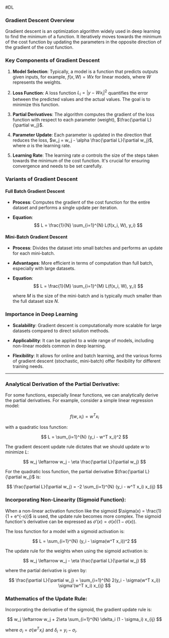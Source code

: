 #DL 
### Gradient Descent Overview

Gradient descent is an optimization algorithm widely used in deep learning to find the minimum of a function. It iteratively moves towards the minimum of the cost function by updating the parameters in the opposite direction of the gradient of the cost function.

### Key Components of Gradient Descent

1. **Model Selection**: Typically, a model is a function that predicts outputs given inputs, for example, $f(x, W) = Wx$ for linear models, where $W$ represents the weights.

2. **Loss Function**: A loss function $L_i = |y - Wx_i|^2$ quantifies the error between the predicted values and the actual values. The goal is to minimize this function.

3. **Partial Derivatives**: The algorithm computes the gradient of the loss function with respect to each parameter (weight), $\frac{\partial L}{\partial w_j}$.

4. **Parameter Update**: Each parameter is updated in the direction that reduces the loss, $w_j = w_j - \alpha \frac{\partial L}{\partial w_j}$, where $\alpha$ is the learning rate.

5. **Learning Rate**: The learning rate $\alpha$ controls the size of the steps taken towards the minimum of the cost function. It's crucial for ensuring convergence and needs to be set carefully.

### Variants of Gradient Descent

#### Full Batch Gradient Descent

- **Process**: Computes the gradient of the cost function for the entire dataset and performs a single update per iteration.
  
- **Equation**: 
  $$ L = \frac{1}{N} \sum_{i=1}^{N} L(f(x_i, W), y_i) $$

#### Mini-Batch Gradient Descent

- **Process**: Divides the dataset into small batches and performs an update for each mini-batch.
  
- **Advantages**: More efficient in terms of computation than full batch, especially with large datasets.
  
- **Equation**: 
  $$ L = \frac{1}{M} \sum_{i=1}^{M} L(f(x_i, W), y_i) $$
  
  where $M$ is the size of the mini-batch and is typically much smaller than the full dataset size $N$.

### Importance in Deep Learning

- **Scalability**: Gradient descent is computationally more scalable for large datasets compared to direct solution methods.
  
- **Applicability**: It can be applied to a wide range of models, including non-linear models common in deep learning.
  
- **Flexibility**: It allows for online and batch learning, and the various forms of gradient descent (stochastic, mini-batch) offer flexibility for different training needs.


---
### Analytical Derivation of the Partial Derivative:

For some functions, especially linear functions, we can analytically derive the partial derivatives. For example, consider a simple linear regression model:

$$ f(w, x_i) = w^T x_i $$

with a quadratic loss function:

$$ L = \sum_{i=1}^{N} (y_i - w^T x_i)^2 $$

The gradient descent update rule dictates that we should update $w$ to minimize $L$:

$$ w_j \leftarrow w_j - \eta \frac{\partial L}{\partial w_j} $$

For the quadratic loss function, the partial derivative $\frac{\partial L}{\partial w_j}$ is:

$$ \frac{\partial L}{\partial w_j} = -2 \sum_{i=1}^{N} (y_i - w^T x_i) x_{ij} $$

### Incorporating Non-Linearity (Sigmoid Function):

When a non-linear activation function like the sigmoid $\sigma(x) = \frac{1}{1 + e^{-x}}$ is used, the update rule becomes more complex. The sigmoid function's derivative can be expressed as $\sigma'(x) = \sigma(x)(1 - \sigma(x))$.

The loss function for a model with a sigmoid activation is:

$$ L = \sum_{i=1}^{N} (y_i - \sigma(w^T x_i))^2 $$

The update rule for the weights when using the sigmoid activation is:

$$ w_j \leftarrow w_j - \eta \frac{\partial L}{\partial w_j} $$

where the partial derivative is given by:

$$ \frac{\partial L}{\partial w_j} = \sum_{i=1}^{N} 2(y_i - \sigma(w^T x_i)) \sigma'(w^T x_i) x_{ij} $$

### Mathematics of the Update Rule:

Incorporating the derivative of the sigmoid, the gradient update rule is:

$$ w_j \leftarrow w_j + 2\eta \sum_{i=1}^{N} \delta_i (1 - \sigma_i) x_{ij} $$

where $\sigma_i = \sigma(w^T x_i)$ and $\delta_i = y_i - \sigma_i$.
